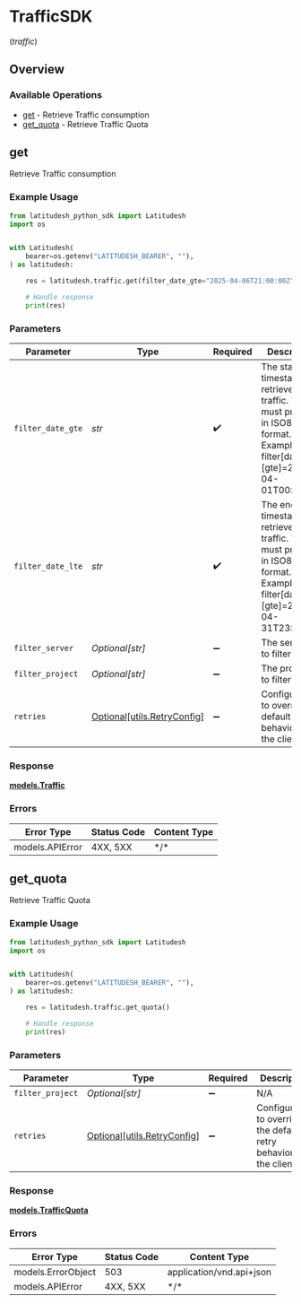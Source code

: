 # TrafficSDK
(*traffic*)

## Overview

### Available Operations

* [get](#get) - Retrieve Traffic consumption
* [get_quota](#get_quota) - Retrieve Traffic Quota

## get

Retrieve Traffic consumption

### Example Usage

```python
from latitudesh_python_sdk import Latitudesh
import os


with Latitudesh(
    bearer=os.getenv("LATITUDESH_BEARER", ""),
) as latitudesh:

    res = latitudesh.traffic.get(filter_date_gte="2025-04-06T21:00:00Z", filter_date_lte="2025-05-06T21:00:00Z", filter_server="sv_mw49QDB5qagKb", filter_project="proj_AW6Q2D9lqKLpr")

    # Handle response
    print(res)

```

### Parameters

| Parameter                                                                                                                        | Type                                                                                                                             | Required                                                                                                                         | Description                                                                                                                      |
| -------------------------------------------------------------------------------------------------------------------------------- | -------------------------------------------------------------------------------------------------------------------------------- | -------------------------------------------------------------------------------------------------------------------------------- | -------------------------------------------------------------------------------------------------------------------------------- |
| `filter_date_gte`                                                                                                                | *str*                                                                                                                            | :heavy_check_mark:                                                                                                               | The start timestamp to retrieve the traffic. You must provide in ISO8601 format. Example: filter[date][gte]=2024-04-01T00:00:00Z |
| `filter_date_lte`                                                                                                                | *str*                                                                                                                            | :heavy_check_mark:                                                                                                               | The end timestamp to retrieve the traffic. You must provide in ISO8601 format. Example: filter[date][gte]=2024-04-31T23:59:59Z   |
| `filter_server`                                                                                                                  | *Optional[str]*                                                                                                                  | :heavy_minus_sign:                                                                                                               | The server id to filter by                                                                                                       |
| `filter_project`                                                                                                                 | *Optional[str]*                                                                                                                  | :heavy_minus_sign:                                                                                                               | The project id to filter by                                                                                                      |
| `retries`                                                                                                                        | [Optional[utils.RetryConfig]](../../models/utils/retryconfig.md)                                                                 | :heavy_minus_sign:                                                                                                               | Configuration to override the default retry behavior of the client.                                                              |

### Response

**[models.Traffic](../../models/traffic.md)**

### Errors

| Error Type      | Status Code     | Content Type    |
| --------------- | --------------- | --------------- |
| models.APIError | 4XX, 5XX        | \*/\*           |

## get_quota

Retrieve Traffic Quota

### Example Usage

```python
from latitudesh_python_sdk import Latitudesh
import os


with Latitudesh(
    bearer=os.getenv("LATITUDESH_BEARER", ""),
) as latitudesh:

    res = latitudesh.traffic.get_quota()

    # Handle response
    print(res)

```

### Parameters

| Parameter                                                           | Type                                                                | Required                                                            | Description                                                         |
| ------------------------------------------------------------------- | ------------------------------------------------------------------- | ------------------------------------------------------------------- | ------------------------------------------------------------------- |
| `filter_project`                                                    | *Optional[str]*                                                     | :heavy_minus_sign:                                                  | N/A                                                                 |
| `retries`                                                           | [Optional[utils.RetryConfig]](../../models/utils/retryconfig.md)    | :heavy_minus_sign:                                                  | Configuration to override the default retry behavior of the client. |

### Response

**[models.TrafficQuota](../../models/trafficquota.md)**

### Errors

| Error Type               | Status Code              | Content Type             |
| ------------------------ | ------------------------ | ------------------------ |
| models.ErrorObject       | 503                      | application/vnd.api+json |
| models.APIError          | 4XX, 5XX                 | \*/\*                    |